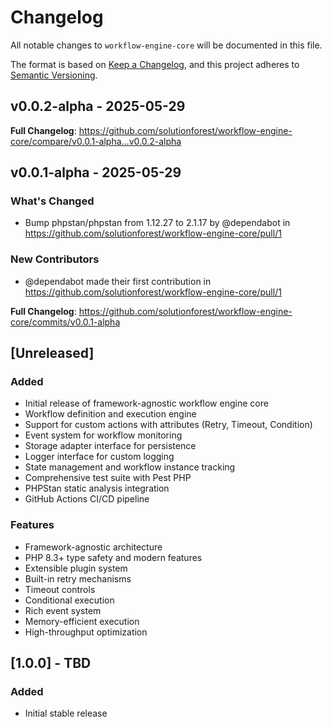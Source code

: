 # Changelog

All notable changes to `workflow-engine-core` will be documented in this file.

The format is based on [Keep a Changelog](https://keepachangelog.com/en/1.0.0/),
and this project adheres to [Semantic Versioning](https://semver.org/spec/v2.0.0.html).

## v0.0.2-alpha - 2025-05-29

**Full Changelog**: https://github.com/solutionforest/workflow-engine-core/compare/v0.0.1-alpha...v0.0.2-alpha

## v0.0.1-alpha - 2025-05-29

### What's Changed

* Bump phpstan/phpstan from 1.12.27 to 2.1.17 by @dependabot in https://github.com/solutionforest/workflow-engine-core/pull/1

### New Contributors

* @dependabot made their first contribution in https://github.com/solutionforest/workflow-engine-core/pull/1

**Full Changelog**: https://github.com/solutionforest/workflow-engine-core/commits/v0.0.1-alpha

## [Unreleased]

### Added

- Initial release of framework-agnostic workflow engine core
- Workflow definition and execution engine
- Support for custom actions with attributes (Retry, Timeout, Condition)
- Event system for workflow monitoring
- Storage adapter interface for persistence
- Logger interface for custom logging
- State management and workflow instance tracking
- Comprehensive test suite with Pest PHP
- PHPStan static analysis integration
- GitHub Actions CI/CD pipeline

### Features

- Framework-agnostic architecture
- PHP 8.3+ type safety and modern features
- Extensible plugin system
- Built-in retry mechanisms
- Timeout controls
- Conditional execution
- Rich event system
- Memory-efficient execution
- High-throughput optimization

## [1.0.0] - TBD

### Added

- Initial stable release
